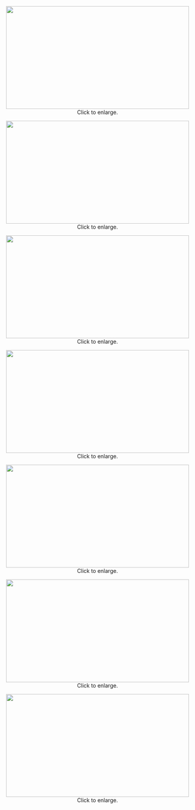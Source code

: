 <p align="center">
  <img width="480" height="270" src="https://github.com/devoworm/Group-Meetings/blob/master/Developmental%20Brains%20and%20Perception/Morphogenetic%20Agents/Slide1.png"><BR>
  Click to enlarge.
</p>
<p align="center">
  <img width="480" height="270" src="https://github.com/devoworm/Group-Meetings/blob/master/Developmental%20Brains%20and%20Perception/Morphogenetic%20Agents/Slide2.png"><BR>
  Click to enlarge.
</p>
<p align="center">
  <img width="480" height="270" src="https://github.com/devoworm/Group-Meetings/blob/master/Developmental%20Brains%20and%20Perception/Morphogenetic%20Agents/Slide3.png"><BR>
  Click to enlarge.
</p>
<p align="center">
  <img width="480" height="270" src="https://github.com/devoworm/Group-Meetings/blob/master/Developmental%20Brains%20and%20Perception/Morphogenetic%20Agents/Slide4.png"><BR>
  Click to enlarge.
</p>
<p align="center">
  <img width="480" height="270" src="https://github.com/devoworm/Group-Meetings/blob/master/Developmental%20Brains%20and%20Perception/Morphogenetic%20Agents/Slide5.png"><BR>
  Click to enlarge.
</p>
<p align="center">
  <img width="480" height="270" src="https://github.com/devoworm/Group-Meetings/blob/master/Developmental%20Brains%20and%20Perception/Morphogenetic%20Agents/Slide6.png"><BR>
  Click to enlarge.
</p>
<p align="center">
  <img width="480" height="270" src="https://github.com/devoworm/Group-Meetings/blob/master/Developmental%20Brains%20and%20Perception/Morphogenetic%20Agents/Slide7.png"><BR>
  Click to enlarge.
</p>

